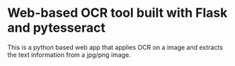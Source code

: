 # Web-based OCR tool built with Flask and pytesseract

This is a python based web app that applies OCR on a image and extracts the text information from a jpg/png image.